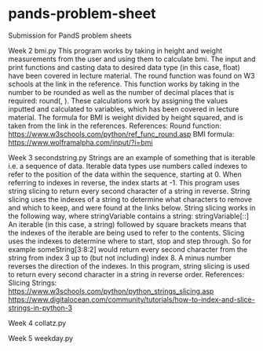 # pands-problem-sheet
Submission for PandS problem sheets

Week 2 bmi.py 
    This program works by taking in height and weight measurements from the user and using them to calculate bmi. The input and print functions and casting data to desired data type (in this case, float) have been covered in lecture material. The round function was found on W3 schools at the link in the reference. This function works by taking in the number to be rounded as well as the number of decimal places that is required: 
        round(<number>, <number of decimal places>). 
    These calculations work by assigning the values inputted and calculated to variables, which has been covered in lecture material. 
    The formula for BMI is weight divided by height squared, and is taken from the link in the references.
    References:
        Round function:     https://www.w3schools.com/python/ref_func_round.asp
        BMI formula:        https://www.wolframalpha.com/input/?i=bmi
        

Week 3 secondstring.py
    Strings are an example of something that is iterable i.e. a sequence of data. Iterable data types use numbers called indexes to refer to the position of the data within the sequence, starting at 0. When referring to indexes in reverse, the index starts at -1. 
    This program uses string slicing to return every second character of a string in reverse. String slicing uses the indexes of a string to determine what characters to remove and which to keep, and were found at the links below. 
    String slicing works in the following way, where stringVariable contains a string:
        stringVariable[<start>:<stop>:<step>]
    An iterable (in this case, a string) followed by square brackets means that the indexes of the iterable are being used to refer to the contents. Slicing uses the indexes to determine where to start, stop and step through. So for example someString[3:8:2] would return every second character from the string from index 3 up to (but not including) index 8. A minus number reverses the direction of the indexes. 
    In this program, string slicing is used to return every second character in a string in reverse order.
    References:
        Slicing Strings:    https://www.w3schools.com/python/python_strings_slicing.asp
                            https://www.digitalocean.com/community/tutorials/how-to-index-and-slice-strings-in-python-3

Week 4 collatz.py

Week 5 weekday.py